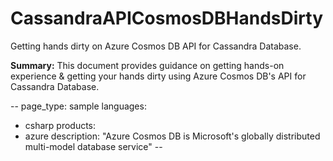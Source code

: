 # CassandraAPICosmosDBHandsDirty
Getting hands dirty on Azure Cosmos DB API for Cassandra Database.

**Summary:**
This document provides guidance on getting hands-on experience & getting your hands dirty using Azure Cosmos DB's API for Cassandra Database. 

--
page_type: sample
languages:
- csharp
products:
- azure
description: "Azure Cosmos DB is Microsoft's globally distributed multi-model database service"
--



